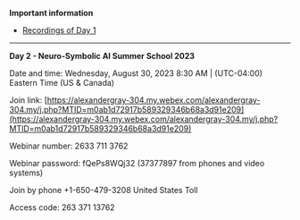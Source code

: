 **Important information**

- [Recordings of Day 1](https://neurosymbolic.github.io/nsss2023/playback.html)

---

**Day 2 - Neuro-Symbolic AI Summer School 2023**

Date and time:
Wednesday, August 30, 2023 8:30 AM | (UTC-04:00) Eastern Time (US & Canada)

Join link:
[https://alexandergray-304.my.webex.com/alexandergray-304.my/j.php?MTID=m0ab1d72917b589329346b68a3d91e209](https://alexandergray-304.my.webex.com/alexandergray-304.my/j.php?MTID=m0ab1d72917b589329346b68a3d91e209)

Webinar number:
2633 711 3762

Webinar password: 
fQePs8WQj32 (37377897 from phones and video systems)

Join by phone
+1-650-479-3208 United States Toll

Access code: 263 371 13762
